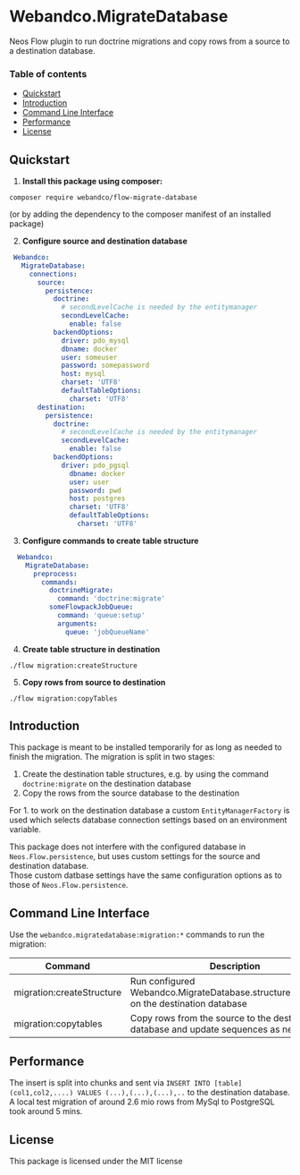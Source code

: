 # Webandco.MigrateDatabase

Neos Flow plugin to run doctrine migrations and copy rows from a source to a destination database.

### Table of contents

* [Quickstart](#quickstart)
* [Introduction](#introduction)
* [Command Line Interface](#command-line-interface)
* [Performance](#performance)
* [License](#license)

## Quickstart

1. **Install this package using composer:**

  ```
  composer require webandco/flow-migrate-database
  ```
(or by adding the dependency to the composer manifest of an installed package)

2. **Configure source and destination database**

 ```yaml
  Webandco:
    MigrateDatabase:
      connections:
        source:
          persistence:
            doctrine:
              # secondLevelCache is needed by the entitymanager
              secondLevelCache:
                enable: false
            backendOptions:
              driver: pdo_mysql
              dbname: docker
              user: someuser
              password: somepassword
              host: mysql
              charset: 'UTF8'
              defaultTableOptions:
                charset: 'UTF8'
        destination:
          persistence:
            doctrine:
              # secondLevelCache is needed by the entitymanager
              secondLevelCache:
                enable: false
            backendOptions:
              driver: pdo_pgsql
                dbname: docker
                user: user
                password: pwd
                host: postgres
                charset: 'UTF8'
                defaultTableOptions:
                  charset: 'UTF8'
  ```

3. **Configure commands to create table structure**

 ```yaml
   Webandco:
     MigrateDatabase:
       preprocess:
         commands:
           doctrineMigrate:
             command: 'doctrine:migrate'
           someFlowpackJobQueue:
             command: 'queue:setup'
             arguments:
               queue: 'jobQueueName'
 ```

4. **Create table structure in destination**

  ```
  ./flow migration:createStructure
  ```

5. **Copy rows from source to destination**

  ```
  ./flow migration:copyTables
  ```

## Introduction

This package is meant to be installed temporarily for as long as needed to finish the migration.
The migration is split in two stages:
1. Create the destination table structures, e.g. by using the command `doctrine:migrate` on the destination database
2. Copy the rows from the source database to the destination

For 1. to work on the destination database a custom `EntityManagerFactory` is used
which selects database connection settings based on an environment variable.

This package does not interfere with the configured database in `Neos.Flow.persistence`, but uses custom settings
for the source and destination database.  
Those custom datbase settings have the same configuration options as to those of `Neos.Flow.persistence`.

## Command Line Interface

Use the `webandco.migratedatabase:migration:*` commands to run the migration:

| Command                    | Description                                                                            |
| -------------------------- |----------------------------------------------------------------------------------------|
| migration:createStructure  | Run configured Webandco.MigrateDatabase.structure.commands on the destination database |
| migration:copytables       | Copy rows from the source to the destination database and update sequences as needed   |

## Performance

The insert is split into chunks and sent via `INSERT INTO [table] (col1,col2,....) VALUES (...),(...),(...),..` to the destination database.  
A local test migration of around 2.6 mio rows from MySql to PostgreSQL took around 5 mins.

## License

This package is licensed under the MIT license
